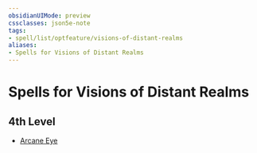 ```yaml
---
obsidianUIMode: preview
cssclasses: json5e-note
tags:
- spell/list/optfeature/visions-of-distant-realms
aliases:
- Spells for Visions of Distant Realms
---
```

# Spells for Visions of Distant Realms

## 4th Level

- [Arcane Eye](/3-Mechanics/CLI/spells/arcane-eye-xphb.md "XPHB")